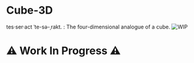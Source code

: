 # Cube-3D
tes·​ser·​act ˈte-sə-ˌrakt. : The four-dimensional analogue of a cube.
![WIP](https://i.gifer.com/91vy.gif)

# ⚠️ Work In Progress ⚠️

